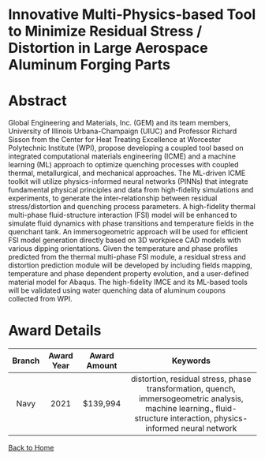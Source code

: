 
Innovative Multi-Physics-based Tool to Minimize Residual Stress / Distortion in Large Aerospace Aluminum Forging Parts
======================================================================================================================

# Abstract


Global Engineering and Materials, Inc. (GEM) and its team members, University of Illinois Urbana-Champaign (UIUC) and Professor Richard Sisson from the Center for Heat Treating Excellence at Worcester Polytechnic Institute (WPI), propose developing a coupled tool based on integrated computational materials engineering (ICME) and a machine learning (ML) approach to optimize quenching processes with coupled thermal, metallurgical, and mechanical approaches. The ML-driven ICME toolkit will utilize physics-informed neural networks (PINNs) that integrate fundamental physical principles and data from high-fidelity simulations and experiments, to generate the inter-relationship between residual stress/distortion and quenching process parameters. A high-fidelity thermal multi-phase fluid-structure interaction (FSI) model will be enhanced to simulate fluid dynamics with phase transitions and temperature fields in the quenchant tank. An immersogeometric approach will be used for efficient FSI model generation directly based on 3D workpiece CAD models with various dipping orientations. Given the temperature and phase profiles predicted from the thermal multi-phase FSI module, a residual stress and distortion prediction module will be developed by including fields mapping, temperature and phase dependent property evolution, and a user-defined material model for Abaqus. The high-fidelity IMCE and its ML-based tools will be validated using water quenching data of aluminum coupons collected from WPI.  

# Award Details

|Branch|Award Year|Award Amount|Keywords|
| :---: | :---: | :---: | :---: |
|Navy|2021|$139,994|distortion, residual stress, phase transformation, quench, immersogeometric analysis, machine learning., fluid-structure interaction, physics-informed neural network|
  
  


[Back to Home](https://github.com/chrischow/dod_sbir_awards#2196)